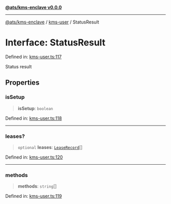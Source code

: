 [**@ats/kms-enclave v0.0.0**](../../README.md)

***

[@ats/kms-enclave](../../README.md) / [kms-user](../README.md) / StatusResult

# Interface: StatusResult

Defined in: [kms-user.ts:117](https://github.com/your-org/ats-kms/blob/main/src/v2/kms-user.ts#L117)

Status result

## Properties

### isSetup

> **isSetup**: `boolean`

Defined in: [kms-user.ts:118](https://github.com/your-org/ats-kms/blob/main/src/v2/kms-user.ts#L118)

***

### leases?

> `optional` **leases**: [`LeaseRecord`](../../types/interfaces/LeaseRecord.md)[]

Defined in: [kms-user.ts:120](https://github.com/your-org/ats-kms/blob/main/src/v2/kms-user.ts#L120)

***

### methods

> **methods**: `string`[]

Defined in: [kms-user.ts:119](https://github.com/your-org/ats-kms/blob/main/src/v2/kms-user.ts#L119)
